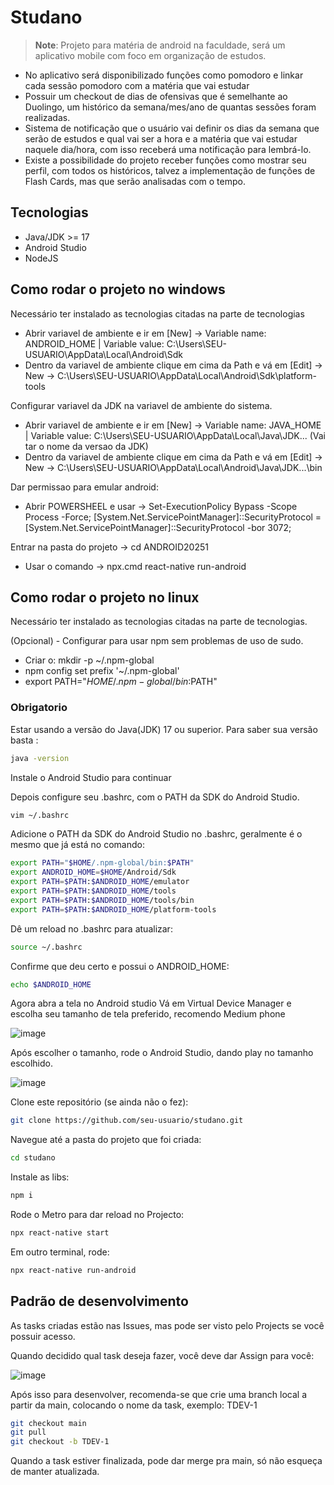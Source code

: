 # Studano

> **Note**: Projeto para matéria de android na faculdade, será um aplicativo mobile com foco em organização de estudos.

- No aplicativo será disponibilizado funções como pomodoro e linkar cada sessão pomodoro com a matéria que vai estudar
- Possuir um checkout de dias de ofensivas que é semelhante ao Duolingo, um histórico da semana/mes/ano de quantas sessões foram realizadas.
- Sistema de notificação que o usuário vai definir os dias da semana que serão de estudos e qual vai ser a hora e a matéria que vai estudar naquele dia/hora, com isso receberá uma notificação para lembrá-lo.
- Existe a possibilidade do projeto receber funções como mostrar seu perfil, com todos os históricos, talvez a implementação de funções de Flash Cards, mas que serão analisadas com o tempo.

## Tecnologias

- Java/JDK >= 17
- Android Studio
- NodeJS

## Como rodar o projeto no windows

Necessário ter instalado as tecnologias citadas na parte de tecnologias

- Abrir variavel de ambiente e ir em [New] -> Variable name: ANDROID_HOME | Variable value: C:\Users\SEU-USUARIO\AppData\Local\Android\Sdk
- Dentro da variavel de ambiente clique em cima da Path e vá em [Edit] -> New -> C:\Users\SEU-USUARIO\AppData\Local\Android\Sdk\platform-tools

Configurar variavel da JDK na variavel de ambiente do sistema.
- Abrir variavel de ambiente e ir em [New] -> Variable name: JAVA_HOME | Variable value: C:\Users\SEU-USUARIO\AppData\Local\Java\JDK... (Vai tar o nome da versao da JDK)
- Dentro da variavel de ambiente clique em cima da Path e vá em [Edit] -> New -> C:\Users\SEU-USUARIO\AppData\Local\Android\Java\JDK...\bin

Dar permissao para emular android:
- Abrir POWERSHEEL e usar -> Set-ExecutionPolicy Bypass -Scope Process -Force; [System.Net.ServicePointManager]::SecurityProtocol = [System.Net.ServicePointManager]::SecurityProtocol -bor 3072; 

Entrar na pasta do projeto -> cd ANDROID20251
- Usar o comando -> npx.cmd react-native run-android

## Como rodar o projeto no linux

Necessário ter instalado as tecnologias citadas na parte de tecnologias.

(Opcional) - Configurar para usar npm sem problemas de uso de sudo.
- Criar o: mkdir -p ~/.npm-global
- npm config set prefix '~/.npm-global'
- export PATH="$HOME/.npm-global/bin:$PATH"

### Obrigatorio

Estar usando a versão do Java(JDK) 17 ou superior.
Para saber sua versão basta :
```bash
java -version
```
Instale o Android Studio para continuar

Depois configure seu .bashrc, com o PATH da SDK do Android Studio.
```bash
vim ~/.bashrc
```
Adicione o PATH da SDK do Android Studio no .bashrc, geralmente é o mesmo que já está no comando:
```bash
export PATH="$HOME/.npm-global/bin:$PATH"
export ANDROID_HOME=$HOME/Android/Sdk
export PATH=$PATH:$ANDROID_HOME/emulator
export PATH=$PATH:$ANDROID_HOME/tools
export PATH=$PATH:$ANDROID_HOME/tools/bin
export PATH=$PATH:$ANDROID_HOME/platform-tools
```
Dê um reload no .bashrc para atualizar:
```bash
source ~/.bashrc
```

Confirme que deu certo e possui o ANDROID_HOME:
```bash
echo $ANDROID_HOME
```

Agora abra a tela no Android studio
Vá em Virtual Device Manager e escolha seu tamanho de tela preferido, recomendo Medium phone

![image](https://github.com/user-attachments/assets/7f339997-edfb-41c1-9aea-92ab7bd6f11c)

Após escolher o tamanho, rode o Android Studio, dando play no tamanho escolhido.

![image](https://github.com/user-attachments/assets/c21b3ece-f6bc-427e-a5cd-8e72d2287647)


Clone este repositório (se ainda não o fez):
```bash
git clone https://github.com/seu-usuario/studano.git
```

Navegue até a pasta do projeto que foi criada:
```bash
cd studano
```

Instale as libs:
```bash
npm i
```

Rode o Metro para dar reload no Projecto:
```bash
npx react-native start
```
Em outro terminal, rode:
```bash
npx react-native run-android 
```


## Padrão de desenvolvimento

As tasks criadas estão nas Issues, mas pode ser visto pelo Projects se você possuir acesso.

Quando decidido qual task deseja fazer, você deve dar Assign para você:

![image](https://github.com/user-attachments/assets/d3b066b0-01ee-41f5-8b6a-0e7c0a783154)

Após isso para desenvolver, recomenda-se que crie uma branch local a partir da main, colocando o nome da task, exemplo: TDEV-1
```bash
git checkout main
git pull
git checkout -b TDEV-1
```

Quando a task estiver finalizada, pode dar merge pra main, só não esqueça de manter atualizada.
